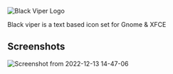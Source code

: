 ![Black Viper Logo](https://user-images.githubusercontent.com/60283532/155878656-5c3b561e-2127-46e1-b243-7a0d78813b67.png)

Black viper is a text based icon set for Gnome & XFCE


Screenshots
--
![Screenshot from 2022-12-13 14-47-06](https://user-images.githubusercontent.com/60283532/207344779-cacb070b-9260-489f-8139-1fd2d6c49a85.png)
